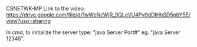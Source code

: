 CSNETWK-MP 
Link to the video:
https://drive.google.com/file/d/1wWeNcWjR_9QLeVU4Py9dDIHhSD5pbY5E/view?usp=sharing

In cmd, to initialize the server type: "java Server Port#" eg. "java Server 12345".
